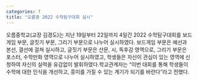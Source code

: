 ```yaml
---
categories: f
title: "오름중 2022 수학탐구대회 실시"
---
```

오름중학교(교장 김경도)는 지난 19일부터 22일까지 4일간 2022 수학탐구대회를 보드게임 부문, 글짓기 부문, 그리기 부문으로 나누어 실시하였다. 보드게임 부문은 예선과 본선, 결선에 걸쳐 실시하고, 글짓기 부문은 산문, 시, 독후감 영역으로, 그리기 부문은 포스터, 수학만화 영역으로 나누어 실시하였고, 학생들은 자신이 관심이 있는 영역에 신청하여 자신의 실력을 유감없이 발휘하였다.학교관계자는 “이번 대회를 통해 학생들이 수학에 대한 인식을 개선하고, 흥미를 가질 수 있는 계기가 되기를 바란다”라고 전했다.